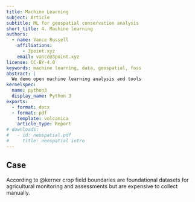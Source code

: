```yaml
---
title: Machine Learning
subject: Article
subtitle: ML for geospatial conservation analysis
short_title: 4. Machine learning
authors:
  - name: Vance Russell
    affiliations:
      - 3point.xyz
    email: vance@3point.xyz
license: CC-BY-4.0
keywords: machine learning, data, geospatial, foss
abstract: |
  We demo open machine learning analysis and tools
kernelspec:
  name: python3
  display_name: Python 3
exports:
  - format: docx
  - format: pdf
    template: volcanica
    article_type: Report
# downloads:
#   - id: neospatial.pdf
#     title: neospatial intro   
---
```



## Case
According to @kerner crop field boundaries are foundational datasets for agricultural monitoring and assessments but are expensive to collect manually.